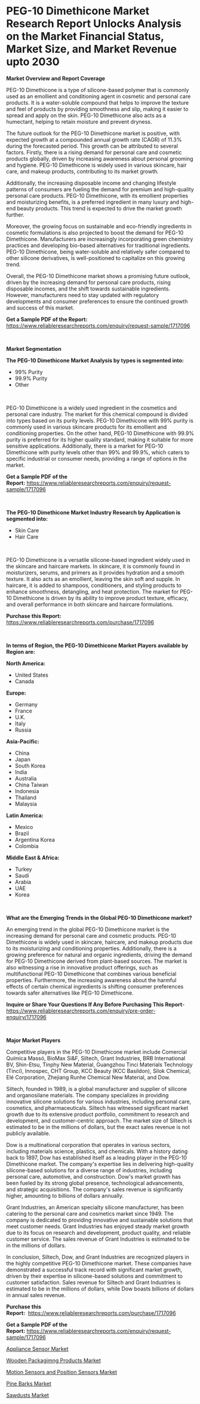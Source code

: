 <p><h1>PEG-10 Dimethicone Market Research Report Unlocks Analysis on the Market Financial Status, Market Size, and Market Revenue upto 2030</h1></p><p><strong>Market Overview and Report Coverage</strong></p>
<p><p>PEG-10 Dimethicone is a type of silicone-based polymer that is commonly used as an emollient and conditioning agent in cosmetic and personal care products. It is a water-soluble compound that helps to improve the texture and feel of products by providing smoothness and slip, making it easier to spread and apply on the skin. PEG-10 Dimethicone also acts as a humectant, helping to retain moisture and prevent dryness.</p><p>The future outlook for the PEG-10 Dimethicone market is positive, with expected growth at a compounded annual growth rate (CAGR) of 11.3% during the forecasted period. This growth can be attributed to several factors. Firstly, there is a rising demand for personal care and cosmetic products globally, driven by increasing awareness about personal grooming and hygiene. PEG-10 Dimethicone is widely used in various skincare, hair care, and makeup products, contributing to its market growth.</p><p>Additionally, the increasing disposable income and changing lifestyle patterns of consumers are fueling the demand for premium and high-quality personal care products. PEG-10 Dimethicone, with its emollient properties and moisturizing benefits, is a preferred ingredient in many luxury and high-end beauty products. This trend is expected to drive the market growth further.</p><p>Moreover, the growing focus on sustainable and eco-friendly ingredients in cosmetic formulations is also projected to boost the demand for PEG-10 Dimethicone. Manufacturers are increasingly incorporating green chemistry practices and developing bio-based alternatives for traditional ingredients. PEG-10 Dimethicone, being water-soluble and relatively safer compared to other silicone derivatives, is well-positioned to capitalize on this growing trend.</p><p>Overall, the PEG-10 Dimethicone market shows a promising future outlook, driven by the increasing demand for personal care products, rising disposable incomes, and the shift towards sustainable ingredients. However, manufacturers need to stay updated with regulatory developments and consumer preferences to ensure the continued growth and success of this market.</p></p>
<p><strong>Get a Sample PDF of the Report:</strong> <a href="https://www.reliableresearchreports.com/enquiry/request-sample/1717096">https://www.reliableresearchreports.com/enquiry/request-sample/1717096</a></p>
<p>&nbsp;</p>
<p><strong>Market Segmentation</strong></p>
<p><strong>The PEG-10 Dimethicone Market Analysis by types is segmented into:</strong></p>
<p><ul><li>99% Purity</li><li>99.9% Purity</li><li>Other</li></ul></p>
<p>&nbsp;</p>
<p><p>PEG-10 Dimethicone is a widely used ingredient in the cosmetics and personal care industry. The market for this chemical compound is divided into types based on its purity levels. PEG-10 Dimethicone with 99% purity is commonly used in various skincare products for its emollient and conditioning properties. On the other hand, PEG-10 Dimethicone with 99.9% purity is preferred for its higher quality standard, making it suitable for more sensitive applications. Additionally, there is a market for PEG-10 Dimethicone with purity levels other than 99% and 99.9%, which caters to specific industrial or consumer needs, providing a range of options in the market.</p></p>
<p><strong>Get a Sample PDF of the Report:</strong>&nbsp;<a href="https://www.reliableresearchreports.com/enquiry/request-sample/1717096">https://www.reliableresearchreports.com/enquiry/request-sample/1717096</a></p>
<p>&nbsp;</p>
<p><strong>The PEG-10 Dimethicone Market Industry Research by Application is segmented into:</strong></p>
<p><ul><li>Skin Care</li><li>Hair Care</li></ul></p>
<p>&nbsp;</p>
<p><p>PEG-10 Dimethicone is a versatile silicone-based ingredient widely used in the skincare and haircare markets. In skincare, it is commonly found in moisturizers, serums, and primers as it provides hydration and a smooth texture. It also acts as an emollient, leaving the skin soft and supple. In haircare, it is added to shampoos, conditioners, and styling products to enhance smoothness, detangling, and heat protection. The market for PEG-10 Dimethicone is driven by its ability to improve product texture, efficacy, and overall performance in both skincare and haircare formulations.</p></p>
<p><strong>Purchase this Report:</strong>&nbsp; <a href="https://www.reliableresearchreports.com/purchase/1717096">https://www.reliableresearchreports.com/purchase/1717096</a></p>
<p>&nbsp;</p>
<p><strong>In terms of Region, the PEG-10 Dimethicone Market Players available by Region are:</strong></p>
<p>
    <p> <strong> North America: </strong>
        <ul>
            <li>United States</li>
            <li>Canada</li>
        </ul>
        </p> 
    <p> <strong> Europe: </strong>
        <ul>
            <li>Germany</li>
            <li>France</li>
            <li>U.K.</li>
            <li>Italy</li>
            <li>Russia</li>
        </ul>
        </p> 
    <p> <strong> Asia-Pacific: </strong>
        <ul>
            <li>China</li>
            <li>Japan</li>
            <li>South Korea</li>
            <li>India</li>
            <li>Australia</li>
            <li>China Taiwan</li>
            <li>Indonesia</li>
            <li>Thailand</li>
            <li>Malaysia</li>
        </ul>
        </p> 
    <p> <strong> Latin America: </strong>
        <ul>
            <li>Mexico</li>
            <li>Brazil</li>
            <li>Argentina Korea</li>
            <li>Colombia</li>
        </ul>
        </p> 
    <p> <strong> Middle East & Africa: </strong>
        <ul>
            <li>Turkey</li>
            <li>Saudi</li>
            <li>Arabia</li>
            <li>UAE</li>
            <li>Korea</li>
        </ul>
    </p>
    </p>
<p>&nbsp;</p>
<p><strong>What are the Emerging Trends in the Global PEG-10 Dimethicone market?</strong></p>
<p><p>An emerging trend in the global PEG-10 Dimethicone market is the increasing demand for personal care and cosmetic products. PEG-10 Dimethicone is widely used in skincare, haircare, and makeup products due to its moisturizing and conditioning properties. Additionally, there is a growing preference for natural and organic ingredients, driving the demand for PEG-10 Dimethicone derived from plant-based sources. The market is also witnessing a rise in innovative product offerings, such as multifunctional PEG-10 Dimethicone that combines various beneficial properties. Furthermore, the increasing awareness about the harmful effects of certain chemical ingredients is shifting consumer preferences towards safer alternatives like PEG-10 Dimethicone.</p></p>
<p><strong>Inquire or Share Your Questions If Any Before Purchasing This Report</strong>- <a href="https://www.reliableresearchreports.com/enquiry/pre-order-enquiry/1717096">https://www.reliableresearchreports.com/enquiry/pre-order-enquiry/1717096</a></p>
<p>&nbsp;</p>
<p><strong>Major Market Players</strong></p>
<p><p>Competitive players in the PEG-10 Dimethicone market include Comercial Química Massó, BioMax Si&F, Siltech, Grant Industries, BRB International BV, Shin-Etsu, Tinphy New Material, Guangzhou Tinci Materials Technology (Tinci), Innospec, CHT Group, KCC Beauty (KCC Basildon), Silok Chemical, Elé Corporation, Zhejiang Runhe Chemical New Material, and Dow.</p><p>Siltech, founded in 1989, is a global manufacturer and supplier of silicone and organosilane materials. The company specializes in providing innovative silicone solutions for various industries, including personal care, cosmetics, and pharmaceuticals. Siltech has witnessed significant market growth due to its extensive product portfolio, commitment to research and development, and customer-centric approach. The market size of Siltech is estimated to be in the millions of dollars, but the exact sales revenue is not publicly available.</p><p>Dow is a multinational corporation that operates in various sectors, including materials science, plastics, and chemicals. With a history dating back to 1897, Dow has established itself as a leading player in the PEG-10 Dimethicone market. The company's expertise lies in delivering high-quality silicone-based solutions for a diverse range of industries, including personal care, automotive, and construction. Dow's market growth has been fueled by its strong global presence, technological advancements, and strategic acquisitions. The company's sales revenue is significantly higher, amounting to billions of dollars annually.</p><p>Grant Industries, an American specialty silicone manufacturer, has been catering to the personal care and cosmetics market since 1949. The company is dedicated to providing innovative and sustainable solutions that meet customer needs. Grant Industries has enjoyed steady market growth due to its focus on research and development, product quality, and reliable customer service. The sales revenue of Grant Industries is estimated to be in the millions of dollars.</p><p>In conclusion, Siltech, Dow, and Grant Industries are recognized players in the highly competitive PEG-10 Dimethicone market. These companies have demonstrated a successful track record with significant market growth, driven by their expertise in silicone-based solutions and commitment to customer satisfaction. Sales revenue for Siltech and Grant Industries is estimated to be in the millions of dollars, while Dow boasts billions of dollars in annual sales revenue.</p></p>
<p><strong>Purchase this Report:</strong>&nbsp;&nbsp;<a href="https://www.reliableresearchreports.com/purchase/1717096">https://www.reliableresearchreports.com/purchase/1717096</a></p>
<p></p>
<p><strong>Get a Sample PDF of the Report:</strong>&nbsp;<a href="https://www.reliableresearchreports.com/enquiry/request-sample/1717096">https://www.reliableresearchreports.com/enquiry/request-sample/1717096</a></p>
<p><p><a href="https://medium.com/@zolajenkins1966/appliance-sensor-market-trends-forecast-and-competitive-analysis-to-2030-219955911117">Appliance Sensor Market</a></p><p><a href="https://www.linkedin.com/pulse/wooden-packagimng-products-market-size-share-global/">Wooden Packagimng Products Market</a></p><p><a href="https://medium.com/@darianswift1922/motion-sensors-and-position-sensors-market-size-market-outlook-and-market-forecast-2023-to-2030-a008c0ae2b87">Motion Sensors and Position Sensors Market</a></p><p><a href="https://www.linkedin.com/pulse/pine-barks-market-share-amp-new-trends-analysis-report/">Pine Barks Market</a></p><p><a href="https://www.linkedin.com/pulse/sawdusts-market-size-growth-forecast-from-2023-2030-qr-research/">Sawdusts Market</a></p></p>